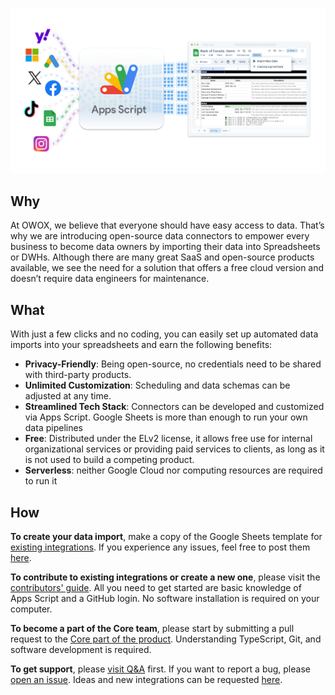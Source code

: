 ![JavaScript Open-Source Connectors](res/main-cover.png)
## Why
At OWOX, we believe that everyone should have easy access to data. That’s why we are introducing open-source data connectors to empower every business to become data owners by importing their data into Spreadsheets or DWHs.
Although there are many great SaaS and open-source products available, we see the need for a solution that offers a free cloud version and doesn’t require data engineers for maintenance.

## What
With just a few clicks and no coding, you can easily set up automated data imports into your spreadsheets and earn the following benefits:
- **Privacy-Friendly**: Being open-source, no credentials need to be shared with third-party products.
- **Unlimited Customization**: Scheduling and data schemas can be adjusted at any time.
- **Streamlined Tech Stack**: Connectors can be developed and customized via Apps Script. Google Sheets is more than enough to run your own data pipelines
- **Free**: Distributed under the ELv2 license, it allows free use for internal organizational services or providing paid services to clients, as long as it is not used to build a competing product.
- **Serverless**: neither Google Cloud nor computing resources are required to run it


## How
**To create your data import**, make a copy of the Google Sheets template for [existing integrations](src/Integrations). If you experience any issues, feel free to post them [here](issues).

**To contribute to existing integrations or create a new one**, please visit the [contributors' guide](../../CONTRIBUTING.md). All you need to get started are basic knowledge of Apps Script and a GitHub login. No software installation is required on your computer.

**To become a part of the Core team**, please start by submitting a pull request to the [Core part of the product](src/Core). Understanding TypeScript, Git, and software development is required.

**To get support**, please [visit Q&A](../../discussions/categories/q-a) first. If you want to report a bug, please [open an issue](../../issues). Ideas and new integrations can be requested [here](../../discussions/categories/ideas).
